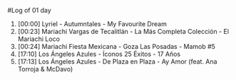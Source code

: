 #Log of 01 day

1. [00:00] Lyriel - Autumntales - My Favourite Dream
1. [00:23] Mariachi Vargas de Tecalitlán - La Más Completa Colección - El Mariachi Loco
1. [00:24] Mariachi Fiesta Mexicana - Goza Las Posadas - Mamob #5
1. [17:10] Los Ángeles Azules - Íconos 25 Éxitos - 17 Años
1. [17:13] Los Ángeles Azules - De Plaza en Plaza - Ay Amor (feat. Ana Torroja & McDavo)
